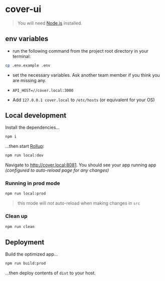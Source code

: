 # cover-ui

> You will need [Node.js](https://nodejs.org) installed.

## env variables
- run the following command from the project root directory in your terminal:
```bash
cp .env.example .env
```
- set the necessary variables. Ask another team member if you think you are missing any.

- `API_HOST=//cover.local:3000`

- Add `127.0.0.1 cover.local` to `/etc/hosts` (or equivalent for your OS)

## Local development
Install the dependencies...
```bash
npm i
```

...then start [Rollup](https://rollupjs.org):
```bash
npm run local:dev
```

Navigate to <http://cover.local:8081>. You should see your app running app _(configured to auto-reload page for any changes)_

### Running in prod mode
```bash
npm run local:prod
```

> this mode will *not* auto-reload when making changes in `src`

### Clean up
```bash
npm run clean
```

## Deployment
Build the optimized app...
```bash
npm run build:prod
```

...then deploy contents of `dist` to your host.
